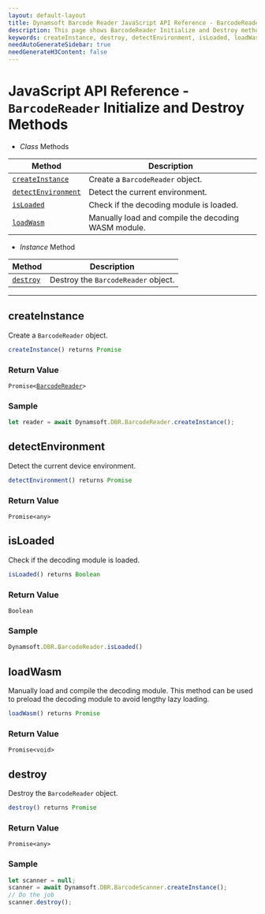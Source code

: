 ```yaml
---
layout: default-layout
title: Dynamsoft Barcode Reader JavaScript API Reference - BarcodeReader Initialize and Destroy Methods
description: This page shows BarcodeReader Initialize and Destroy methods of Dynamsoft Barcode Reader JavaScript SDK.
keywords: createInstance, destroy, detectEnvironment, isLoaded, loadWasm, initialize and destroy methods, BarcodeReader, api reference, javascript, js
needAutoGenerateSidebar: true
needGenerateH3Content: false
---
```



# JavaScript API Reference - `BarcodeReader` Initialize and Destroy Methods

* *Class* Methods

| Method               | Description |
|----------------------|-------------|
| [`createInstance`](#createinstance) | Create a  `BarcodeReader` object. |
| [`detectEnvironment`](#detectenvironment) | Detect the current environment. |
| [`isLoaded`](#isloaded) | Check if the decoding module is loaded. |
| [`loadWasm`](#loadwasm) | Manually load and compile the decoding WASM module. |

* *Instance* Method

| Method               | Description |
|----------------------|-------------|
| [`destroy`](#destroy) | Destroy the `BarcodeReader` object. |

---

## createInstance

Create a `BarcodeReader` object.

```javascript
createInstance() returns Promise
```

### Return Value

<code>Promise<<a href="../#barcodereader">BarcodeReader</a>></code>

### Sample

```javascript
let reader = await Dynamsoft.DBR.BarcodeReader.createInstance();
```

## detectEnvironment

Detect the current device environment.

```javascript
detectEnvironment() returns Promise
```

### Return Value

`Promise<any>`

## isLoaded

Check if the decoding module is loaded.

```javascript
isLoaded() returns Boolean
```

### Return Value

`Boolean`

### Sample

```javascript
Dynamsoft.DBR.BarcodeReader.isLoaded()
```

## loadWasm

Manually load and compile the decoding module. This method can be used to preload the decoding module to avoid lengthy lazy loading.

```javascript
loadWasm() returns Promise
```

### Return Value

`Promise<void>`

## destroy

Destroy the `BarcodeReader` object.

```javascript
destroy() returns Promise
```

### Return Value

`Promise<any>`

### Sample

```javascript
let scanner = null;
scanner = await Dynamsoft.DBR.BarcodeScanner.createInstance();
// Do the job
scanner.destroy();
```